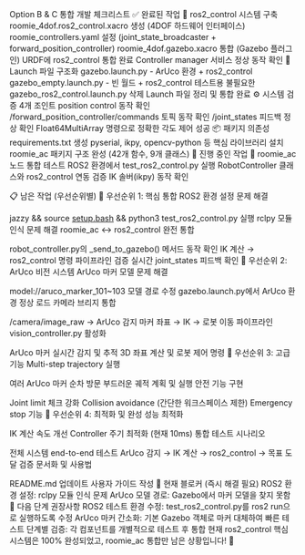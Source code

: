  Option B & C 통합 개발 체크리스트
✅ 완료된 작업
🔧 ros2_control 시스템 구축
 roomie_4dof.ros2_control.xacro 생성 (4DOF 하드웨어 인터페이스)
 roomie_controllers.yaml 설정 (joint_state_broadcaster + forward_position_controller)
 roomie_4dof.gazebo.xacro 통합 (Gazebo 플러그인)
 URDF에 ros2_control 통합 완료
 Controller manager 서비스 정상 동작 확인
🚀 Launch 파일 구조화
 gazebo.launch.py - ArUco 환경 + ros2_control
 gazebo_empty.launch.py - 빈 월드 + ros2_control 테스트용
 불필요한 gazebo_ros2_control.launch.py 삭제
 Launch 파일 정리 및 통합 완료
⚙️ 시스템 검증
 4개 조인트 position control 동작 확인
 /forward_position_controller/commands 토픽 동작 확인
 /joint_states 피드백 정상 확인
 Float64MultiArray 명령으로 정확한 각도 제어 성공
📦 패키지 의존성
 requirements.txt 생성
 pyserial, ikpy, opencv-python 등 핵심 라이브러리 설치
 roomie_ac 패키지 구조 완성 (42개 함수, 9개 클래스)
🔄 진행 중인 작업
🤖 roomie_ac 노드 통합 테스트
 ROS2 환경에서 test_ros2_control.py 실행
 RobotController 클래스와 ros2_control 연동 검증
 IK 솔버(ikpy) 동작 확인


 
📋 남은 작업 (우선순위별)
🎯 우선순위 1: 핵심 통합
 ROS2 환경 설정 문제 해결

jazzy && source [setup.bash](http://_vscodecontentref_/2) && python3 test_ros2_control.py 실행
rclpy 모듈 인식 문제 해결
 roomie_ac ↔ ros2_control 완전 통합

robot_controller.py의 _send_to_gazebo() 메서드 동작 확인
IK 계산 → ros2_control 명령 파이프라인 검증
실시간 joint_states 피드백 확인
🎯 우선순위 2: ArUco 비전 시스템
 ArUco 마커 모델 문제 해결

model://aruco_marker_101~103 모델 경로 수정
gazebo.launch.py에서 ArUco 환경 정상 로드
 카메라 브리지 통합

/camera/image_raw → ArUco 감지
마커 좌표 → IK → 로봇 이동 파이프라인
 vision_controller.py 활성화

ArUco 마커 실시간 감지 및 추적
3D 좌표 계산 및 로봇 제어 명령
🎯 우선순위 3: 고급 기능
 Multi-step trajectory 실행

여러 ArUco 마커 순차 방문
부드러운 궤적 계획 및 실행
 안전 기능 구현

Joint limit 체크 강화
Collision avoidance (간단한 워크스페이스 제한)
Emergency stop 기능
🎯 우선순위 4: 최적화 및 완성
 성능 최적화

IK 계산 속도 개선
Controller 주기 최적화 (현재 10ms)
 통합 테스트 시나리오

전체 시스템 end-to-end 테스트
ArUco 감지 → IK 계산 → ros2_control → 목표 도달 검증
 문서화 및 사용법

README.md 업데이트
사용자 가이드 작성
🚨 현재 블로커 (즉시 해결 필요)
ROS2 환경 설정: rclpy 모듈 인식 문제
ArUco 모델 경로: Gazebo에서 마커 모델을 찾지 못함
🎯 다음 단계 권장사항
ROS2 테스트 환경 수정: test_ros2_control.py를 ros2 run으로 실행하도록 수정
ArUco 마커 간소화: 기본 Gazebo 객체로 마커 대체하여 빠른 테스트
단계별 검증: 각 컴포넌트를 개별적으로 테스트 후 통합
현재 ros2_control 핵심 시스템은 100% 완성되었고, roomie_ac 통합만 남은 상황입니다! 🚀